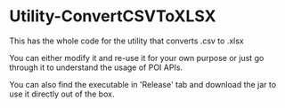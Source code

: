 # Utility-ConvertCSVToXLSX

This has the whole code for the utility that converts .csv to .xlsx

You can either modify it and re-use it for your own purpose or just go through it to understand the usage of POI APIs.

You can also find the executable in 'Release' tab and download the jar to use it directly out of the box.

